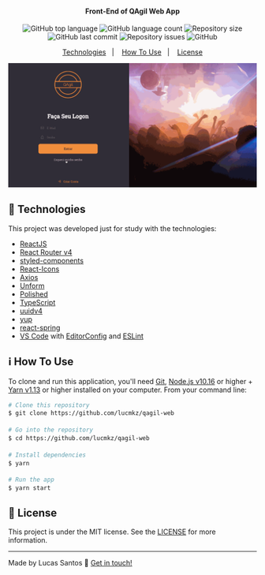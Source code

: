 <h4 align="center">
  Front-End of QAgil Web App
</h4>
<p align="center">
  <img alt="GitHub top language" src="https://img.shields.io/github/languages/top/lucmkz/qagil-web.svg">

  <img alt="GitHub language count" src="https://img.shields.io/github/languages/count/lucmkz/qagil-web.svg">

  <img alt="Repository size" src="https://img.shields.io/github/languages/code-size/lucmkz/qagil-web.svg">

  <img alt="GitHub last commit" src="https://img.shields.io/github/last-commit/lucmkz/qagil-web.svg">

  <img alt="Repository issues" src="https://img.shields.io/github/issues/lucmkz/qagil-web.svg">

  <img alt="GitHub" src="https://img.shields.io/github/license/lucmkz/qagil-web.svg">
</p>

<p align="center">
  <a href="#rocket-technologies">Technologies</a>&nbsp;&nbsp;&nbsp;|&nbsp;&nbsp;&nbsp;
  <a href="#information_source-how-to-use">How To Use</a>&nbsp;&nbsp;&nbsp;|&nbsp;&nbsp;&nbsp;
  <a href="#memo-license">License</a>
</p>

![App Screenshot](src/assets/demoQAgil.gif)

<!-- <p align="center">
  <h5 align="center">
    Available on GiHub Pages
  </h5>
</p>

<p align="center">
  <a align="center" href="http://lucaswebs.com/playlist/index.html" target="_blank">
    <img alt="Github Pages" src="https://res.cloudinary.com/dwudlwkie/image/upload/v1580429605/sdsd_qltl17.png">
  </a>
</p> -->

## :rocket: Technologies

This project was developed just for study with the technologies:

- [ReactJS](https://reactjs.org/)
- [React Router v4](https://github.com/ReactTraining/react-router)
- [styled-components](https://www.styled-components.com/)
- [React-Icons](https://react-icons.netlify.com/)
- [Axios](https://github.com/axios/axios)
- [Unform](https://github.com/Rocketseat/unform)
- [Polished](https://polished.js.org/)
- [TypeScript](https://www.typescriptlang.org/)
- [uuidv4](https://github.com/thenativeweb/uuidv4)
- [yup](https://github.com/jquense/yup)
- [react-spring](https://www.react-spring.io/)
- [VS Code][vc] with [EditorConfig][vceditconfig] and [ESLint][vceslint]

## :information_source: How To Use

To clone and run this application, you'll need [Git](https://git-scm.com), [Node.js v10.16][nodejs] or higher + [Yarn v1.13][yarn] or higher installed on your computer. From your command line:

```bash
# Clone this repository
$ git clone https://github.com/lucmkz/qagil-web

# Go into the repository
$ cd https://github.com/lucmkz/qagil-web

# Install dependencies
$ yarn

# Run the app
$ yarn start
```

## :memo: License

This project is under the MIT license. See the [LICENSE]() for more information.

---

Made by Lucas Santos :wave: [Get in touch!](https://www.linkedin.com/in/lucasmk/)

[nodejs]: https://nodejs.org/
[yarn]: https://yarnpkg.com/
[vc]: https://code.visualstudio.com/
[vceditconfig]: https://marketplace.visualstudio.com/items?itemName=EditorConfig.EditorConfig
[vceslint]: https://marketplace.visualstudio.com/items?itemName=dbaeumer.vscode-eslint
